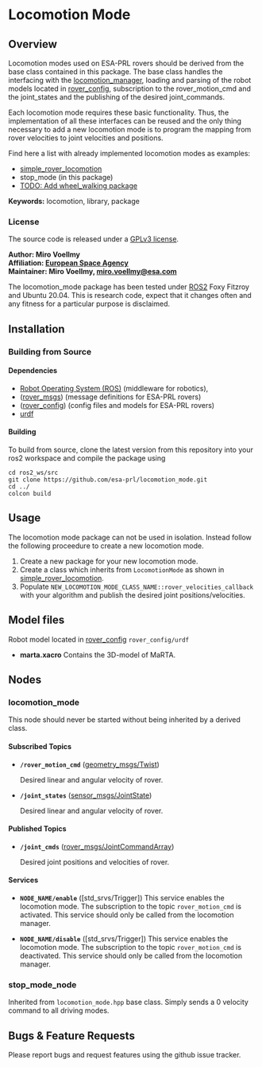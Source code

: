 # Locomotion Mode

## Overview

Locomotion modes used on ESA-PRL rovers should be derived from the base class contained in this package. The base class handles the interfacing with the [locomotion_manager](https://github.com/esa-prl/locomotion_manager), loading and parsing of the robot models located in [rover_config], subscription to the rover_motion_cmd and the joint_states and the publishing of the desired joint_commands.

Each locomotion mode requires these basic functionality. Thus, the implementation of all these interfaces can be reused and the only thing necessary to add a new locomotion mode is to program the mapping from rover velocities to joint velocities and positions.

Find here a list with already implemented locomotion modes as examples:
- [simple_rover_locomotion](https://github.com/esa-prl/simple_rover_locomotion)
- stop_mode (in this package)
- [TODO: Add wheel_walking package]()

**Keywords:** locomotion, library, package

### License

The source code is released under a [GPLv3 license](https://www.gnu.org/licenses/gpl-3.0.en.html).

**Author: Miro Voellmy<br />
Affiliation: [European Space Agency](https://www.esa.int/)<br />
Maintainer: Miro Voellmy, miro.voellmy@esa.com**

The locomotion_mode package has been tested under [ROS2] Foxy Fitzroy and Ubuntu 20.04. This is research code, expect that it changes often and any fitness for a particular purpose is disclaimed.

## Installation

### Building from Source

#### Dependencies

- [Robot Operating System (ROS)](http://wiki.ros.org) (middleware for robotics),
- ([rover_msgs]) (message definitions for ESA-PRL rovers)
- ([rover_config]) (config files and models for ESA-PRL rovers)
- [urdf](http://wiki.ros.org/urdf)

#### Building

To build from source, clone the latest version from this repository into your ros2 workspace and compile the package using

	cd ros2_ws/src
	git clone https://github.com/esa-prl/locomotion_mode.git
	cd ../
	colcon build

## Usage

The locomotion mode package can not be used in isolation. Instead follow the following proceedure to create a new locomotion mode.

1. Create a new package for your new locomotion mode.
2. Create a class which inherits from `LocomotionMode` as shown in [simple_rover_locomotion](https://github.com/esa-prl/simple_rover_locomotion).
3. Populate `NEW_LOCOMOTION_MODE_CLASS_NAME::rover_velocities_callback` with your algorithm and publish the desired joint positions/velocities.

## Model files

Robot model located in [rover_config] `rover_config/urdf`

* **marta.xacro** Contains the 3D-model of MaRTA.

## Nodes

### locomotion_mode

This node should never be started without being inherited by a derived class.

#### Subscribed Topics

* **`/rover_motion_cmd`** ([geometry_msgs/Twist])

	Desired linear and angular velocity of rover.


* **`/joint_states`** ([sensor_msgs/JointState])

	Desired linear and angular velocity of rover.

#### Published Topics
* **`/joint_cmds`** ([rover_msgs/JointCommandArray])

	Desired joint positions and velocities of rover.

#### Services

* **`NODE_NAME/enable`** ([std_srvs/Trigger])
	This service enables the locomotion mode. The subscription to the topic `rover_motion_cmd` is activated. This service should only be called from the locomotion manager.

* **`NODE_NAME/disable`** ([std_srvs/Trigger])
	This service enables the locomotion mode. The subscription to the topic `rover_motion_cmd` is deactivated. This service should only be called from the locomotion manager.


### stop_mode_node

Inherited from `locomotion_mode.hpp` base class. Simply sends a 0 velocity command to all driving modes.

## Bugs & Feature Requests

Please report bugs and request features using the github issue tracker.


[ROS2]: http://www.ros.org
[rover_msgs]: https://github.com/esa-prl/rover_msgs
[rover_config]: https://github.com/esa-prl/rover_config.git
[rviz]: http://wiki.ros.org/rviz
[geometry_msgs/Twist]: https://docs.ros.org/api/geometry_msgs/html/msg/Twist.html
[sensor_msgs/JointState]: http://docs.ros.org/api/sensor_msgs/html/msg/JointState.html
[rover_msgs/JointCommandArray]: https://github.com/esa-prl/rover_msgs/blob/master/msg/JointCommandArray.msg